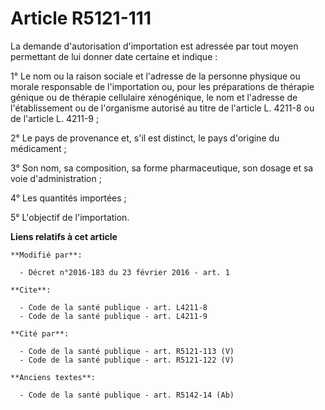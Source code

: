 # Article R5121-111

La demande d'autorisation d'importation est adressée par tout moyen permettant de lui donner date certaine et  indique : 

1° Le nom ou la raison sociale et l'adresse de la personne physique ou morale responsable de l'importation ou, pour les
préparations de thérapie génique ou de thérapie cellulaire xénogénique, le nom et l'adresse de l'établissement ou de
l'organisme autorisé au titre de l'article L. 4211-8 ou de l'article L. 4211-9 ; 

2° Le pays de provenance et, s'il est distinct, le pays d'origine du médicament ; 

3° Son nom, sa composition, sa forme pharmaceutique, son dosage et sa voie d'administration ; 

4° Les quantités importées ; 

5° L'objectif de l'importation.

**Liens relatifs à cet article**

	**Modifié par**:

	  - Décret n°2016-183 du 23 février 2016 - art. 1

	**Cite**:

	  - Code de la santé publique - art. L4211-8
	  - Code de la santé publique - art. L4211-9

	**Cité par**:

	  - Code de la santé publique - art. R5121-113 (V)
	  - Code de la santé publique - art. R5121-122 (V)

	**Anciens textes**:

	  - Code de la santé publique - art. R5142-14 (Ab)

